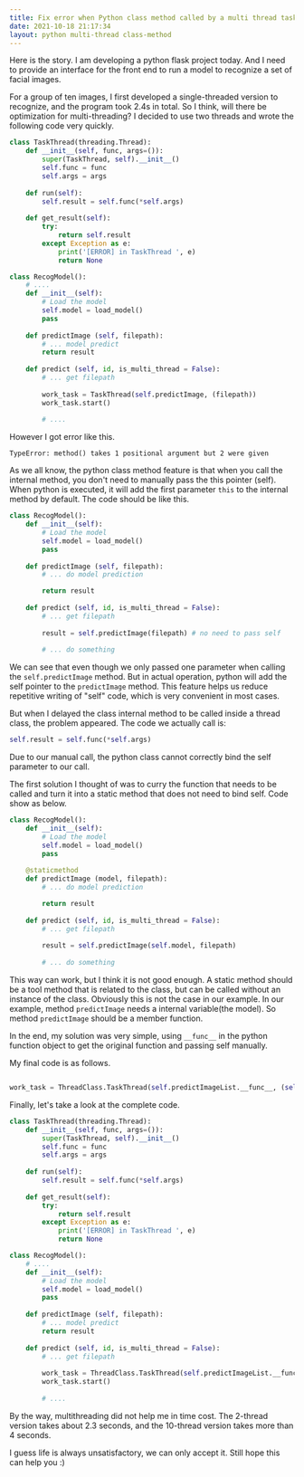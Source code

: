 ```yaml
---
title: Fix error when Python class method called by a multi thread task
date: 2021-10-18 21:17:34
layout: python multi-thread class-method
---
```


Here is the story. I am developing a python flask project today. And I need to provide an interface for the front end to run a model to recognize a set of facial images. 

For a group of ten images, I first developed a single-threaded version to recognize, and the program took 2.4s in total. So I think, will there be optimization for multi-threading? I decided to use two threads and wrote the following code very quickly.

```python
class TaskThread(threading.Thread):
    def __init__(self, func, args=()):
        super(TaskThread, self).__init__()
        self.func = func
        self.args = args
 
    def run(self):
        self.result = self.func(*self.args)
 
    def get_result(self):
        try:
            return self.result
        except Exception as e:
            print('[ERROR] in TaskThread ', e)
            return None

class RecogModel():
    # ....
    def __init__(self):
        # Load the model
        self.model = load_model()
        pass
    
    def predictImage (self, filepath):
        # ... model predict
        return result
    
    def predict (self, id, is_multi_thread = False):
        # ... get filepath
        
        work_task = TaskThread(self.predictImage, (filepath))
        work_task.start()
        
        # ....

```

However I got error like this.

```
TypeError: method() takes 1 positional argument but 2 were given
```

As we all know, the python class method feature is that when you call the internal method, you don't need to manually pass the this pointer (self). When python is executed, it will add the first parameter `this` to the internal method by default. The code should be like this.


```python
class RecogModel():
    def __init__(self):
        # Load the model
        self.model = load_model()
        pass
    
    def predictImage (self, filepath):
        # ... do model prediction

        return result
    
    def predict (self, id, is_multi_thread = False):
        # ... get filepath
        
        result = self.predictImage(filepath) # no need to pass self
        
        # ... do something

```

We can see that even though we only passed one parameter when calling the `self.predictImage` method. But in actual operation, python will add the self pointer to the `predictImage` method. This feature helps us reduce repetitive writing of "self" code, which is very convenient in most cases.

But when I delayed the class internal method to be called inside a thread class, the problem appeared. The code we actually call is:

```python
self.result = self.func(*self.args)
```

Due to our manual call, the python class cannot correctly bind the self parameter to our call.

The first solution I thought of was to curry the function that needs to be called and turn it into a static method that does not need to bind self. Code show as below.

```python
class RecogModel():
    def __init__(self):
        # Load the model
        self.model = load_model()
        pass
    
    @staticmethod
    def predictImage (model, filepath):
        # ... do model prediction

        return result
    
    def predict (self, id, is_multi_thread = False):
        # ... get filepath
        
        result = self.predictImage(self.model, filepath)
        
        # ... do something
```

This way can work, but I think it is not good  enough. A static method should be a tool method that is related to the class, but can be called without an instance of the class. Obviously this is not the case in our example. In our example, method `predictImage` needs a internal variable(the model). So method `predictImage` should be a member function.

In the end, my solution was very simple, using `__func__` in the python function object to get the original function and passing self manually. 

My final code is as follows.

```python

work_task = ThreadClass.TaskThread(self.predictImageList.__func__, (self, file_list))

```


Finally, let's take a look at the complete code.

```python
class TaskThread(threading.Thread):
    def __init__(self, func, args=()):
        super(TaskThread, self).__init__()
        self.func = func
        self.args = args
 
    def run(self):
        self.result = self.func(*self.args)
 
    def get_result(self):
        try:
            return self.result
        except Exception as e:
            print('[ERROR] in TaskThread ', e)
            return None

class RecogModel():
    # ....
    def __init__(self):
        # Load the model
        self.model = load_model()
        pass
    
    def predictImage (self, filepath):
        # ... model predict
        return result
    
    def predict (self, id, is_multi_thread = False):
        # ... get filepath
        
        work_task = ThreadClass.TaskThread(self.predictImageList.__func__, (self, file_list))
        work_task.start()
        
        # ....

```

By the way, multithreading did not help me in time cost. The 2-thread version takes about 2.3 seconds, and the 10-thread version takes more than 4 seconds.

I guess life is always unsatisfactory, we can only accept it. Still hope this can help you :)